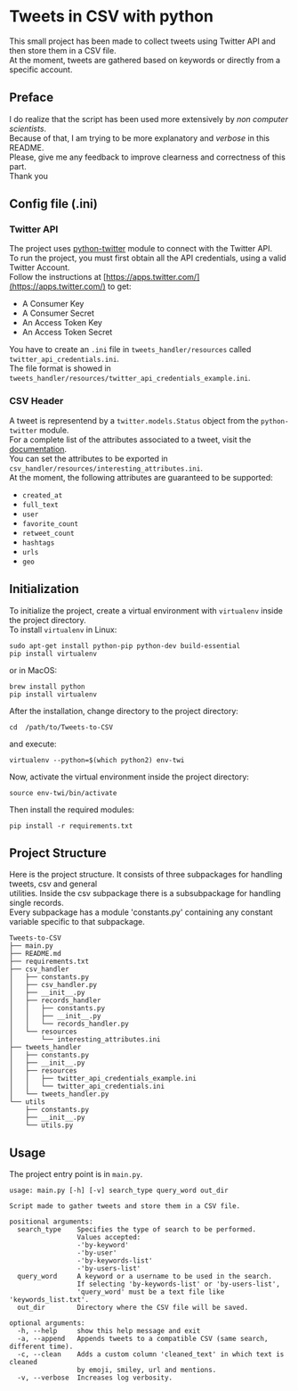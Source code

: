 # Tweets in CSV with python

This small project has been made to collect tweets using Twitter API and then store them in a CSV file.  
At the moment, tweets are gathered based on keywords or directly from a specific account.  

## Preface
I do realize that the script has been used more extensively by _non computer scientists_.  
Because of that, I am trying to be more explanatory and _verbose_ in this README.  
Please, give me any feedback to improve clearness and correctness of this part.  
Thank you  

## Config file (.ini)
### Twitter API
The project uses [python-twitter](https://github.com/bear/python-twitter) module to connect with the Twitter API.  
To run the project, you must first obtain all the API credentials, using a valid Twitter Account.  
Follow the instructions at [https://apps.twitter.com/](https://apps.twitter.com/) to get:  

* A Consumer Key
* A Consumer Secret
* An Access Token Key
* An Access Token Secret

You have to create an `.ini` file in `tweets_handler/resources` called `twitter_api_credentials.ini`.  
The file format is showed in `tweets_handler/resources/twitter_api_credentials_example.ini`.  

### CSV Header
A tweet is representend by a `twitter.models.Status` object from the `python-twitter` module.  
For a complete list of the attributes associated to a tweet, visit the [documentation](http://python-twitter.readthedocs.io/en/latest/_modules/twitter/models.html#Status).  
You can set the attributes to be exported in `csv_handler/resources/interesting_attributes.ini`.  
At the moment, the following attributes are guaranteed to be supported:  
* `created_at`
* `full_text`
* `user`
* `favorite_count`
* `retweet_count`
* `hashtags`
* `urls`
* `geo`

## Initialization
To initialize the project, create a virtual environment with `virtualenv`
inside the project directory.  
To install `virtualenv` in Linux:  
```
sudo apt-get install python-pip python-dev build-essential
pip install virtualenv
```
or in MacOS:  
```
brew install python
pip install virtualenv
```

After the installation, change directory to the project directory:  
```
cd  /path/to/Tweets-to-CSV
```

and execute:  
```
virtualenv --python=$(which python2) env-twi
```

Now, activate the virtual environment inside the project directory:  
```
source env-twi/bin/activate
```

Then install the required modules:  
```
pip install -r requirements.txt
```

## Project Structure
Here is the project structure. It consists of three subpackages for handling tweets, csv and general  
utilities. Inside the csv subpackage there is a subsubpackage for handling single records.  
Every subpackage has a module 'constants.py' containing any constant variable specific to that subpackage.  
```
Tweets-to-CSV
├── main.py
├── README.md
├── requirements.txt
├── csv_handler
│   ├── constants.py
│   ├── csv_handler.py
│   ├── __init__.py
│   ├── records_handler
│   │   ├── constants.py
│   │   ├── __init__.py
│   │   └── records_handler.py
│   └── resources
│       └── interesting_attributes.ini
├── tweets_handler
│   ├── constants.py
│   ├── __init__.py
│   ├── resources
│   │   ├── twitter_api_credentials_example.ini
│   │   └── twitter_api_credentials.ini
│   └── tweets_handler.py
└── utils
    ├── constants.py
    ├── __init__.py
    └── utils.py
```

## Usage
The project entry point is in `main.py`.  
```
usage: main.py [-h] [-v] search_type query_word out_dir

Script made to gather tweets and store them in a CSV file.

positional arguments:
  search_type    Specifies the type of search to be performed.
                 Values accepted:
                 -'by-keyword'
                 -'by-user'
                 -'by-keywords-list'
                 -'by-users-list'
  query_word     A keyword or a username to be used in the search.
                 If selecting 'by-keywords-list' or 'by-users-list',
                 'query_word' must be a text file like 'keywords_list.txt'.
  out_dir        Directory where the CSV file will be saved.

optional arguments:
  -h, --help     show this help message and exit
  -a, --append   Appends tweets to a compatible CSV (same search, different time).
  -c, --clean    Adds a custom column 'cleaned_text' in which text is cleaned
                 by emoji, smiley, url and mentions.
  -v, --verbose  Increases log verbosity.


```
